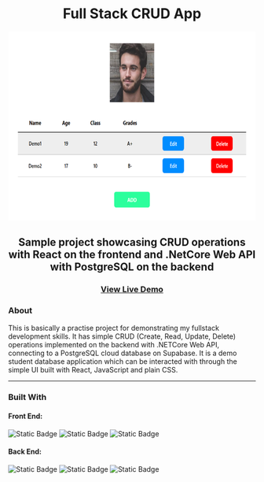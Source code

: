 <div align="center">
    <h1>Full Stack CRUD App</h1>
    <img src="./ReactDotNETCRUD_Sample.png" height="384" width="auto" />
    <h2>Sample project showcasing CRUD operations with React on the frontend and .NetCore Web API with PostgreSQL on the backend</h2>
    <h3><a href="https://rush1dan-react-dotnet-crud.onrender.com" target="_blank">View Live Demo</a></h3>
</div>

### About
This is basically a practise project for demonstrating my fullstack development skills. It has simple CRUD (Create, Read, Update, Delete) operations implemented on the backend with .NETCore Web API, connecting to a PostgreSQL cloud database on Supabase. It is a demo student database application which can be interacted with through the simple UI built with React, JavaScript and plain CSS.

<hr/>

### Built With
<div>
<h4>Front End:</h4>

<div>

![Static Badge](https://img.shields.io/badge/React-a?style=for-the-badge&logo=React&color=494f63)
![Static Badge](https://img.shields.io/badge/JavaScript-a?style=for-the-badge&logo=JavaScript&color=494f63)
![Static Badge](https://img.shields.io/badge/CSS-a?style=for-the-badge&logo=CSS3&logoColor=1572b6&color=494f63)

</div>

<h4>Back End:</h4>

<div>

![Static Badge](https://img.shields.io/badge/.NETCore-a?style=for-the-badge&logo=.NET&logoColor=512bd4&color=494f63)
![Static Badge](https://img.shields.io/badge/PostgreSQL-a?style=for-the-badge&logo=PostgreSQL&logoColor=4169e1&color=494f63)
![Static Badge](https://img.shields.io/badge/Docker-a?style=for-the-badge&logo=Docker&logoColor=2496ed&color=494f63)

</div>

</div>